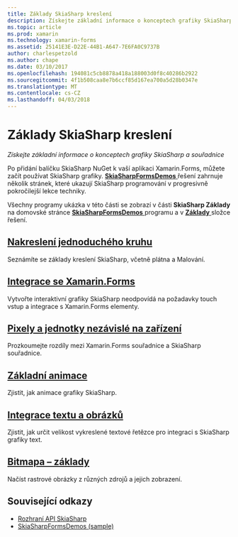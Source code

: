 ```yaml
---
title: Základy SkiaSharp kreslení
description: Získejte základní informace o konceptech grafiky SkiaSharp a souřadnice
ms.topic: article
ms.prod: xamarin
ms.technology: xamarin-forms
ms.assetid: 25141E3E-D22E-44B1-A647-7E6FA0C9737B
author: charlespetzold
ms.author: chape
ms.date: 03/10/2017
ms.openlocfilehash: 194081c5cb8878a418a188003d0f8c40286b2922
ms.sourcegitcommit: 4f1b508caa8e7b6ccf85d167ea700a5d28b0347e
ms.translationtype: MT
ms.contentlocale: cs-CZ
ms.lasthandoff: 04/03/2018
---
```

# <a name="skiasharp-drawing-basics"></a>Základy SkiaSharp kreslení

_Získejte základní informace o konceptech grafiky SkiaSharp a souřadnice_

Po přidání balíčku SkiaSharp NuGet k vaší aplikaci Xamarin.Forms, můžete začít používat SkiaSharp grafiky. [ **SkiaSharpFormsDemos** ](https://developer.xamarin.com/samples/xamarin-forms/SkiaSharpForms/Demos/) řešení zahrnuje několik stránek, které ukazují SkiaSharp programování v progresivně pokročilejší lekce techniky.

Všechny programy ukázka v této části se zobrazí v části **SkiaSharp Základy** na domovské stránce [ **SkiaSharpFormsDemos** ](https://developer.xamarin.com/samples/xamarin-forms/SkiaSharpForms/Demos/) programu a v [ **Základy** ](https://github.com/xamarin/xamarin-forms-samples/tree/master/SkiaSharpForms/SkiaSharpFormsDemos/SkiaSharpFormsDemos/SkiaSharpFormsDemos/Basics) složce řešení.

## <a name="drawing-a-simple-circlecirclemd"></a>[Nakreslení jednoduchého kruhu](circle.md)

Seznámíte se základy kreslení SkiaSharp, včetně plátna a Malování.

## <a name="integrating-with-xamarinformsintegrationmd"></a>[Integrace se Xamarin.Forms](integration.md)

Vytvořte interaktivní grafiky SkiaSharp neodpovídá na požadavky touch vstup a integrace s Xamarin.Forms elementy.

## <a name="pixels-and-device-independent-unitspixelsmd"></a>[Pixely a jednotky nezávislé na zařízení](pixels.md)

Prozkoumejte rozdíly mezi Xamarin.Forms souřadnice a SkiaSharp souřadnice.

## <a name="basic-animationanimationmd"></a>[Základní animace](animation.md)

Zjistit, jak animace grafiky SkiaSharp.

## <a name="integrating-text-and-graphicstextmd"></a>[Integrace textu a obrázků](text.md)

Zjistit, jak určit velikost vykreslené textové řetězce pro integraci s SkiaSharp grafiky text.

## <a name="bitmap-basicsbitmapsmd"></a>[Bitmapa – základy](bitmaps.md)

Načíst rastrové obrázky z různých zdrojů a jejich zobrazení.


## <a name="related-links"></a>Související odkazy

- [Rozhraní API SkiaSharp](https://developer.xamarin.com/api/root/SkiaSharp/)
- [SkiaSharpFormsDemos (sample)](https://developer.xamarin.com/samples/xamarin-forms/SkiaSharpForms/Demos/)
